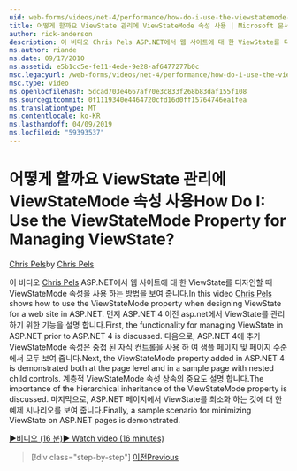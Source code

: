```yaml
---
uid: web-forms/videos/net-4/performance/how-do-i-use-the-viewstatemode-property-for-managing-viewstate
title: 어떻게 할까요 ViewState 관리에 ViewStateMode 속성 사용 | Microsoft 문서
author: rick-anderson
description: 이 비디오 Chris Pels ASP.NET에서 웹 사이트에 대 한 ViewState를 디자인할 때 ViewStateMode 속성을 사용 하는 방법을 보여 줍니다.
ms.author: riande
ms.date: 09/17/2010
ms.assetid: e5b1cc5e-fe11-4ede-9e28-af6477277b0c
msc.legacyurl: /web-forms/videos/net-4/performance/how-do-i-use-the-viewstatemode-property-for-managing-viewstate
msc.type: video
ms.openlocfilehash: 5dcad703e4667af70e3c833f268b83daf155f108
ms.sourcegitcommit: 0f1119340e4464720cfd16d0ff15764746ea1fea
ms.translationtype: MT
ms.contentlocale: ko-KR
ms.lasthandoff: 04/09/2019
ms.locfileid: "59393537"
---
```

# <a name="how-do-i-use-the-viewstatemode-property-for-managing-viewstate"></a><span data-ttu-id="3d85c-104">어떻게 할까요 ViewState 관리에 ViewStateMode 속성 사용</span><span class="sxs-lookup"><span data-stu-id="3d85c-104">How Do I: Use the ViewStateMode Property for Managing ViewState?</span></span>

<span data-ttu-id="3d85c-105">[Chris Pels](https://twitter.com/chrispels)</span><span class="sxs-lookup"><span data-stu-id="3d85c-105">by [Chris Pels](https://twitter.com/chrispels)</span></span>

<span data-ttu-id="3d85c-106">이 비디오 [Chris Pels](http://www.idevtech.com) ASP.NET에서 웹 사이트에 대 한 ViewState를 디자인할 때 ViewStateMode 속성을 사용 하는 방법을 보여 줍니다.</span><span class="sxs-lookup"><span data-stu-id="3d85c-106">In this video [Chris Pels](http://www.idevtech.com) shows how to use the ViewStateMode property when designing ViewState for a web site in ASP.NET.</span></span> <span data-ttu-id="3d85c-107">먼저 ASP.NET 4 이전 asp.net에서 ViewState를 관리 하기 위한 기능을 설명 합니다.</span><span class="sxs-lookup"><span data-stu-id="3d85c-107">First, the functionality for managing ViewState in ASP.NET prior to ASP.NET 4 is discussed.</span></span> <span data-ttu-id="3d85c-108">다음으로, ASP.NET 4에 추가 ViewStateMode 속성은 중첩 된 자식 컨트롤을 사용 하 여 샘플 페이지 및 페이지 수준에서 모두 보여 줍니다.</span><span class="sxs-lookup"><span data-stu-id="3d85c-108">Next, the ViewStateMode property added in ASP.NET 4 is demonstrated both at the page level and in a sample page with nested child controls.</span></span> <span data-ttu-id="3d85c-109">계층적 ViewStateMode 속성 상속의 중요도 설명 합니다.</span><span class="sxs-lookup"><span data-stu-id="3d85c-109">The importance of the hierarchical inheritance of the ViewStateMode property is discussed.</span></span> <span data-ttu-id="3d85c-110">마지막으로, ASP.NET 페이지에서 ViewState를 최소화 하는 것에 대 한 예제 시나리오를 보여 줍니다.</span><span class="sxs-lookup"><span data-stu-id="3d85c-110">Finally, a sample scenario for minimizing ViewState on ASP.NET pages is demonstrated.</span></span>

[<span data-ttu-id="3d85c-111">&#9654;비디오 (16 분)</span><span class="sxs-lookup"><span data-stu-id="3d85c-111">&#9654; Watch video (16 minutes)</span></span>](https://channel9.msdn.com/Blogs/ASP-NET-Site-Videos/how-do-i-use-the-viewstatemode-property-for-managing-viewstate)

> [!div class="step-by-step"]
> [<span data-ttu-id="3d85c-112">이전</span><span class="sxs-lookup"><span data-stu-id="3d85c-112">Previous</span></span>](aspnet-4-quick-hit-easy-state-compression.md)
